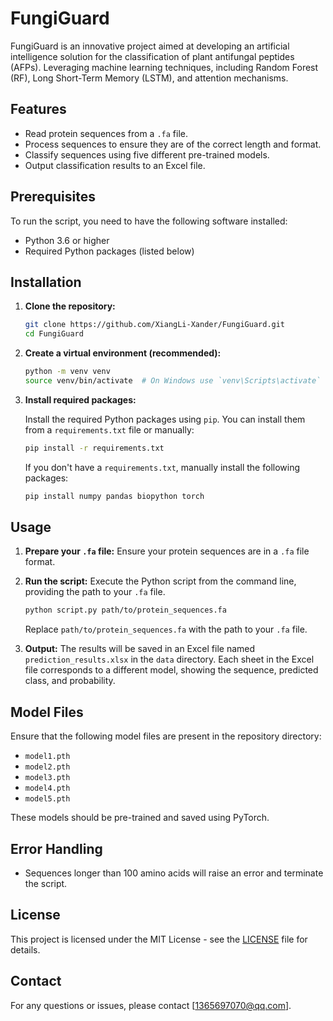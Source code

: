 # FungiGuard
FungiGuard is an innovative project aimed at developing an artificial intelligence solution for the classification of plant antifungal peptides (AFPs). Leveraging machine learning techniques, including Random Forest (RF), Long Short-Term Memory (LSTM), and attention mechanisms.

## Features

- Read protein sequences from a `.fa` file.
- Process sequences to ensure they are of the correct length and format.
- Classify sequences using five different pre-trained models.
- Output classification results to an Excel file.

## Prerequisites

To run the script, you need to have the following software installed:

- Python 3.6 or higher
- Required Python packages (listed below)

## Installation

1. **Clone the repository:**

    ```bash
    git clone https://github.com/XiangLi-Xander/FungiGuard.git
    cd FungiGuard
    ```

2. **Create a virtual environment (recommended):**

    ```bash
    python -m venv venv
    source venv/bin/activate  # On Windows use `venv\Scripts\activate`
    ```

3. **Install required packages:**

    Install the required Python packages using `pip`. You can install them from a `requirements.txt` file or manually:

    ```bash
    pip install -r requirements.txt
    ```

    If you don't have a `requirements.txt`, manually install the following packages:

    ```bash
    pip install numpy pandas biopython torch
    ```

## Usage

1. **Prepare your `.fa` file:** Ensure your protein sequences are in a `.fa` file format.

2. **Run the script:** Execute the Python script from the command line, providing the path to your `.fa` file.

    ```bash
    python script.py path/to/protein_sequences.fa
    ```

    Replace `path/to/protein_sequences.fa` with the path to your `.fa` file.

3. **Output:** The results will be saved in an Excel file named `prediction_results.xlsx` in the `data` directory. Each sheet in the Excel file corresponds to a different model, showing the sequence, predicted class, and probability.

## Model Files

Ensure that the following model files are present in the repository directory:

- `model1.pth`
- `model2.pth`
- `model3.pth`
- `model4.pth`
- `model5.pth`

These models should be pre-trained and saved using PyTorch.

## Error Handling

- Sequences longer than 100 amino acids will raise an error and terminate the script.

## License

This project is licensed under the MIT License - see the [LICENSE](LICENSE) file for details.

## Contact

For any questions or issues, please contact [1365697070@qq.com].
